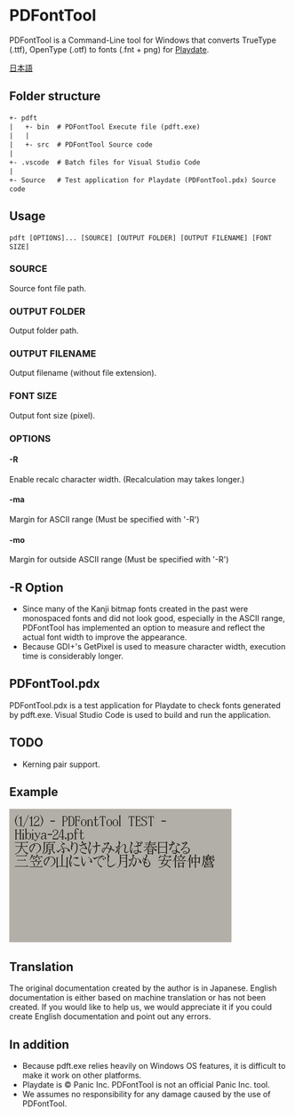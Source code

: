 # PDFontTool

PDFontTool is a Command-Line tool for Windows that converts TrueType (.ttf), OpenType (.otf) to fonts (.fnt + png) for [Playdate](https://play.date/).

[日本語](Readme-jp.md)

## Folder structure
```
+- pdft
|   +- bin  # PDFontTool Execute file (pdft.exe)
|   |
|   +- src  # PDFontTool Source code
|
+- .vscode  # Batch files for Visual Studio Code
|
+- Source   # Test application for Playdate (PDFontTool.pdx) Source code
```

## Usage
```
pdft [OPTIONS]... [SOURCE] [OUTPUT FOLDER] [OUTPUT FILENAME] [FONT SIZE]
```

### SOURCE
Source font file path.

### OUTPUT FOLDER
Output folder path.

### OUTPUT FILENAME
Output filename (without file extension).

### FONT SIZE
Output font size (pixel).

### OPTIONS

#### -R
Enable recalc character width. (Recalculation may takes longer.)

#### -ma
Margin for ASCII range (Must be specified with '-R')

#### -mo
Margin for outside ASCII range (Must be specified with '-R')

## -R Option
- Since many of the Kanji bitmap fonts created in the past were monospaced fonts and did not look good, especially in the ASCII range, PDFontTool has implemented an option to measure and reflect the actual font width to improve the appearance.
- Because GDI+'s GetPixel is used to measure character width, execution time is considerably longer.

## PDFontTool.pdx
PDFontTool.pdx is a test application for Playdate to check fonts generated by pdft.exe.
Visual Studio Code is used to build and run the application.
## TODO
- Kerning pair support.

## Example
![PDFontTool](PDFontTool.gif)

## Translation
The original documentation created by the author is in Japanese. English documentation is either based on machine translation or has not been created. If you would like to help us, we would appreciate it if you could create English documentation and point out any errors.

## In addition
- Because pdft.exe relies heavily on Windows OS features, it is difficult to make it work on other platforms.
- Playdate is © Panic Inc. PDFontTool is not an official Panic Inc. tool.
- We assumes no responsibility for any damage caused by the use of PDFontTool.


